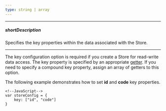 ```yaml
---
type: string | array
---
```

---
##### shortDescription
Specifies the key properties within the data associated with the Store.

---
The key configuration option is required if you create a Store for read-write data access. The key property is specified by an appropriate [getter](/concepts/30%20Data%20Layer/5%20Data%20Layer/9%20Getters%20And%20Setters '/Documentation/Guide/Data_Layer/Data_Layer/#Getters_And_Setters'). If you need to specify a compound key property, assign an array of getters to this option.

The following example demonstrates how to set **id** and **code** key properties.

    <!--JavaScript-->
    var storeConfig = {
        key: ["id", "code"]
    }